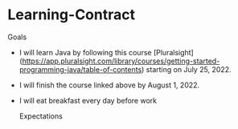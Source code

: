 # Learning-Contract

Goals

- I will learn Java by following this course [Pluralsight] (https://app.pluralsight.com/library/courses/getting-started-programming-java/table-of-contents) starting on July 25, 2022. 

- I will finish the course linked above by August 1, 2022.

- I will eat breakfast every day before work 
  
  
  Expectations

